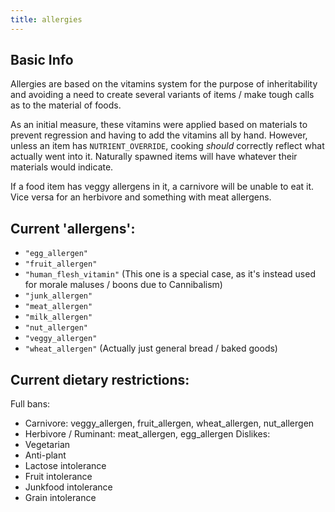 ```yaml
---
title: allergies
---
```


## Basic Info
Allergies are based on the vitamins system for the purpose of inheritability and avoiding a need to create several variants of items / make tough calls as to the material of foods.

As an initial measure, these vitamins were applied based on materials to prevent regression and having to add the vitamins all by hand. However, unless an item has `NUTRIENT_OVERRIDE`, cooking *should* correctly reflect what actually went into it. Naturally spawned items will have whatever their materials would indicate.

If a food item has veggy allergens in it, a carnivore will be unable to eat it. Vice versa for an herbivore and something with meat allergens.

## Current 'allergens':
- `"egg_allergen"`
- `"fruit_allergen"`
- `"human_flesh_vitamin"` (This one is a special case, as it's instead used for morale maluses / boons due to Cannibalism)
- `"junk_allergen"`
- `"meat_allergen"`
- `"milk_allergen"`
- `"nut_allergen"`
- `"veggy_allergen"`
- `"wheat_allergen"` (Actually just general bread / baked goods)

## Current dietary restrictions:
Full bans:
 - Carnivore:  veggy_allergen, fruit_allergen, wheat_allergen, nut_allergen
 - Herbivore / Ruminant: meat_allergen, egg_allergen
Dislikes:
 - Vegetarian
 - Anti-plant
 - Lactose intolerance
 - Fruit intolerance
 - Junkfood intolerance
 - Grain intolerance

